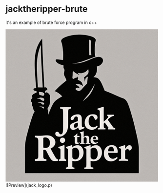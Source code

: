 # jacktheripper-brute
it's an example of brute force program in c++

<img src="jack_logo.png" alt="Logo" width="500"/>
![Preview](jack_logo.p)
